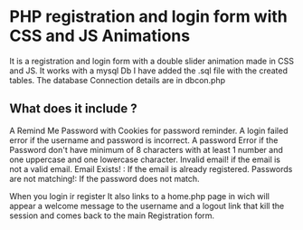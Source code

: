 # PHP registration and login form with CSS and JS Animations
It is a registration and login form with a double slider animation made in CSS and JS.
It works with a mysql Db
I have added the .sql file with the created tables.
The database Connection details are in dbcon.php

What does it include ?
----------
A Remind Me Password with Cookies for password reminder.
A login failed error if the username and password is incorrect.
A password Error if the Password don't have minimum of 8 characters with at least 1 number and one uppercase and one lowercase character.
Invalid email! if the email is not a valid email.
Email Exists! : If the email is already registered.
Passwords are not matching!: If the password does not match.

When you login ir register It also links to a home.php page in wich will appear a welcome message to the username and a logout link that kill the session and comes back to the main Registration form.